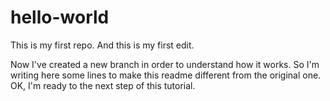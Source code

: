 # hello-world
This is my first repo.
And this is my first edit.

Now I've created a new branch in order to understand how it works.
So I'm writing here some lines to make this readme different from the original one.
OK, I'm ready to the next step of this tutorial.
